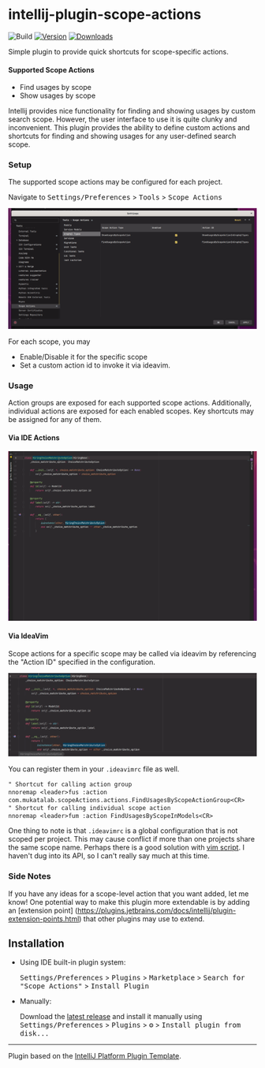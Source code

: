 # intellij-plugin-scope-actions

![Build](https://github.com/mukatalab/intellij-plugin-scope-actions/workflows/Build/badge.svg)
[![Version](https://img.shields.io/jetbrains/plugin/v/PLUGIN_ID.svg)](https://plugins.jetbrains.com/plugin/PLUGIN_ID)
[![Downloads](https://img.shields.io/jetbrains/plugin/d/PLUGIN_ID.svg)](https://plugins.jetbrains.com/plugin/PLUGIN_ID)

<!-- Plugin description -->
Simple plugin to provide quick shortcuts for scope-specific actions.

#### Supported Scope Actions

- Find usages by scope
- Show usages by scope

Intellij provides nice functionality for finding and showing usages by custom search scope. However, the user interface
to use it is quite clunky and inconvenient. This plugin provides the ability to define custom actions and shortcuts for
finding and showing usages for any user-defined search scope.

### Setup

The supported scope actions may be configured for each project.

Navigate to <kbd>Settings/Preferences</kbd>  > <kbd>Tools</kbd>  > <kbd>Scope Actions</kbd>

![Config Example](assets/configuration_example.png)

For each scope, you may

- Enable/Disable it for the specific scope
- Set a custom action id to invoke it via ideavim.

### Usage

Action groups are exposed for each supported scope actions. Additionally, individual actions are exposed for each
enabled scopes. Key shortcuts may be assigned for any of them.

#### Via IDE Actions

![IDE Usage](assets/ide_usage_example.gif)

#### Via IdeaVim

Scope actions for a specific scope may be called via ideavim by referencing the "Action ID" specified in the
configuration.

![Ideavim Usage](assets/vim_actions_example.gif)

You can register them in your `.ideavimrc` file as well.

```text
" Shortcut for calling action group
nnoremap <leader>fus :action com.mukatalab.scopeActions.actions.FindUsagesByScopeActionGroup<CR>
" Shortcut for calling individual scope action
nnoremap <leader>fum :action FindUsagesByScopeInModels<CR>
```

One thing to note is that `.ideavimrc` is a global configuration that is not scoped per project. This may cause conflict
if more than one projects share the same scope name. Perhaps there is a good solution
with [vim script](https://github.com/JetBrains/ideavim#vim-script). I haven't dug into its API, so I can't really say
much at this time.

### Side Notes

If you have any ideas for a scope-level action that you want added, let me know! One potential way to make this plugin
more extendable is by adding
an [extension point] (https://plugins.jetbrains.com/docs/intellij/plugin-extension-points.html) that other plugins may
use to extend.






<!-- Plugin description end -->

## Installation

- Using IDE built-in plugin system:

  <kbd>Settings/Preferences</kbd> > <kbd>Plugins</kbd> > <kbd>Marketplace</kbd> > <kbd>Search for "Scope
  Actions"</kbd> >
  <kbd>Install Plugin</kbd>

- Manually:

  Download the [latest release](https://github.com/mukatalab/intellij-plugin-scope-actions/releases/latest) and install
  it manually using
  <kbd>Settings/Preferences</kbd> > <kbd>Plugins</kbd> > <kbd>⚙️</kbd> > <kbd>Install plugin from disk...</kbd>

---
Plugin based on the [IntelliJ Platform Plugin Template][template].

[template]: https://github.com/JetBrains/intellij-platform-plugin-template
